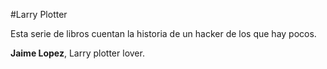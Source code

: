 
#Larry Plotter

Esta serie de libros cuentan la historia de un hacker de los que hay pocos.

**Jaime Lopez**, Larry plotter lover.